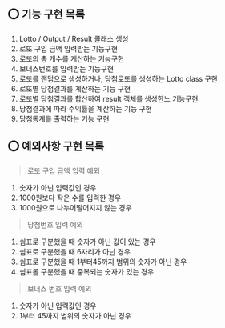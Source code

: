 ## ⭕️ 기능 구현 목록

1. Lotto / Output / Result 클래스 생성
2. 로또 구입 금액 입력받는 기능구현
3. 로또의 총 개수를 게산하는 기능구현
4. 보너스번호를 입력받는 기능구현
5. 로또를 랜덤으로 생성하거나, 당첨로또를 생성하는 Lotto class 구현
6. 로또별 당첨결과를 계산하는 기능 구현
7. 로또별 당첨결과를 합산하여 result 객체를 생성한느 기능구현
8. 당첨결과에 따라 수익률을 계산하는 기능 구현
9. 당첨통계를 출력하는 기능 구현

## ⭕️ 예외사항 구현 목록

> 로또 구입 금액 입력 예외

1. 숫자가 아닌 입력값인 경우
2. 1000원보다 작은 수를 입력한 경우
3. 1000원으로 나누어떨어지지 않는 경우

> 당첨번호 입력 예외

1. 쉼표로 구분했을 때 숫자가 아닌 값이 있는 경우
2. 쉼표로 구분했을 때 6자리가 아닌 경우
3. 쉼표로 구분했을 때 1부터45까지 범위의 숫자가 아닌 경우
4. 쉼표롤 구분했을 때 중복되는 숫자가 있는 경우

> 보너스 번호 입력 예외

1. 숫자가 아닌 입력값인 경우
2. 1부터 45까지 범위의 숫자가 아닌 경우
